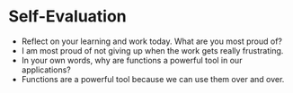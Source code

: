 # Self-Evaluation

- Reflect on your learning and work today. What are you most proud of?
- I am most proud of not giving up when the work gets really frustrating.
- In your own words, why are functions a powerful tool in our applications?
- Functions are a powerful tool because we can use them over and over.